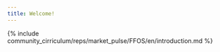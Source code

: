 ```yaml
---
title: Welcome! 
---
```


{% include community_cirriculum/reps/market_pulse/FFOS/en/introduction.md %}

